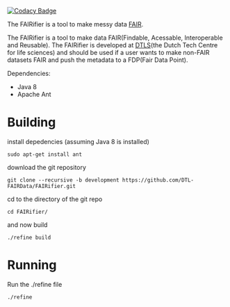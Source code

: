 [![Codacy Badge](https://api.codacy.com/project/badge/Grade/d122f3edbb6e4ebfa8c74c4b219ce3a2)](https://www.codacy.com/app/Shamanou/FAIRifier?utm_source=github.com&amp;utm_medium=referral&amp;utm_content=Shamanou/FAIRifier&amp;utm_campaign=Badge_Grade)

The FAIRifier is a tool to make messy data [FAIR](https://www.dtls.nl/fair-data/).

The FAIRifier is a tool to make data FAIR(Findable, Acessable, Interoperable and Reusable). 
The FAIRifier is developed at [DTLS](https://www.dtls.nl/)(the Dutch Tech Centre for life sciences) and should be used if a user wants
to make non-FAIR datasets FAIR and push the metadata to a FDP(Fair Data Point).

Dependencies:
  - Java 8
  - Apache Ant


Building
========
install depedencies (assuming Java 8 is installed)

```
sudo apt-get install ant
```

download the git repository
```
git clone --recursive -b development https://github.com/DTL-FAIRData/FAIRifier.git
```
cd to the directory of the git repo
```
cd FAIRifier/
```
and now build
```
./refine build
```

Running
==========
Run the ./refine file
```
./refine
```

